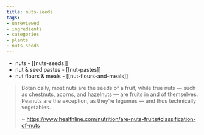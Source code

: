 ```yaml
---
title: nuts-seeds
tags:
- unreviewed
- ingredients
- categories
- plants
- nuts-seeds
---
```

* nuts - [[nuts-seeds]]
* nut & seed pastes - [[nut-pastes]]
* nut flours & meals - [[nut-flours-and-meals]]

> Botanically, most nuts are the seeds of a fruit, while true nuts — such as chestnuts, acorns, and hazelnuts — are fruits in and of themselves. Peanuts are the exception, as they’re legumes — and thus technically vegetables.
> 
> ~ https://www.healthline.com/nutrition/are-nuts-fruits#classification-of-nuts

